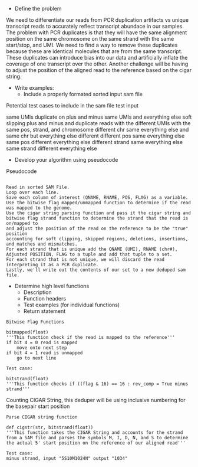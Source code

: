 - Define the problem

We need to differentiate our reads from PCR duplication artifacts vs unique transcript reads to accurately reflect transcript abundace in our samples. 
The problem with PCR duplicates is that they will have the same alignment position on the same chromosome on the same strand with the same start/stop, and UMI. 
We need to find a way to remove these duplicates because these are identical molecules that are from the same transcript. 
These duplicates can introduce bias into our data and artificially inflate the coverage of one transcript over the other. 
Another challenge will be having to adjust the position of the aligned read to 
the reference based on the cigar string.

- Write examples:
    - Include a properly formated sorted input sam file

Potential test cases to include in the sam file test input

same UMIs duplicate on plus and minus
same UMIs and everything else soft slipping plus and minus and duplicate
reads with the different UMIs with the same pos, strand, and chromosome
different chr same everything else and
same chr but everything else different
different pos same everything else
same pos different everything else
different strand same everything else
same strand different everything else


- Develop your algorithm using pseudocode

Pseudocode

```

Read in sorted SAM File.
Loop over each line.
Save each column of interest (QNAME, RNAME, POS, FLAG) as a variable.
Use the bitwise flag mapped/unmapped function to determine if the read was mapped to the genome.
Use the cigar string parsing function and pass it the cigar string and bitwise flag strand function to determine the strand that the read is on/mapped to 
and adjust the position of the read on the reference to be the "true" position
accounting for soft clipping, skipped regions, deletions, insertions, and matches and mismatches.
For each strand that is unique add the QNAME (UMI), RNAME (chr#), Adjusted POSITION, FLAG to a tuple and add that tuple to a set.
For each strand that is not unique, we will discard the read interpreting it as a PCR duplicate.
Lastly, we'll write out the contents of our set to a new deduped sam file.

```

- Determine high level functions
    - Description
    - Function headers
    - Test examples (for individual functions)
    - Return statement

```
Bitwise Flag Functions

bitmapped(float)
'''This function check if the read is mapped to the reference'''
if bit 4 = 0 read is mapped
    move onto next step
if bit 4 = 1 read is unmapped
    go to next line

Test case:

bitstrand(float)
'''This function checks if ((flag & 16) == 16 : rev_comp = True minus strand'''

```

Counting CIGAR String, this deduper will be using inclusive numbering for the basepair start position

``` 
Parse CIGAR string function

def cigstr(str, bitstrand(float))
'''This function takes the CIGAR String and accounts for the strand from a SAM file and parses the symbols M, I, D, N, and S to determine the actual 5' start position on the reference of our aligned read'''

Test case:
minus strand, input "5S10M1024N" output "1034" 

```


